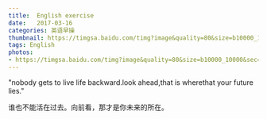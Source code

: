 ```yaml
---
title:  English exercise
date:   2017-03-16
categories: 英语早操
thumbnail: https://timgsa.baidu.com/timg?image&quality=80&size=b10000_10000&sec=1489651872&di=48e895956337d3231935ba8085f4125d&src=http://tupian.enterdesk.com/2013/xll/011/14/4/6.jpg
tags: English
photos:
- https://timgsa.baidu.com/timg?image&quality=80&size=b10000_10000&sec=1489651872&di=48e895956337d3231935ba8085f4125d&src=http://tupian.enterdesk.com/2013/xll/011/14/4/6.jpg
---
```


"nobody gets to live life backward.look ahead,that is wherethat your future lies."
<p>谁也不能活在过去。向前看，那才是你未来的所在。</p>

